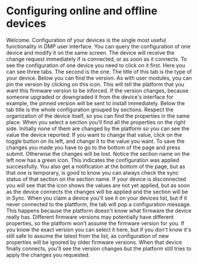 # Configuring online and offline devices

Welcome. Configuration of your devices is the single most useful functionality in DMP user interface. You can query the configuration of one device and modify it on the same screen. The device will receive the change request immediately if is connected, or as soon as it connects.
To see the configuration of one device you need to click on it first. Here you can see three tabs. The second is the one. The title of this tab is the type of your device. Below you can find the version. As with user modules, you can pin the version by clicking on this icon. This will tell the platform that you want this firmware version to be inforced. If the version changes, because someone upgraded or downgraded it from the device's interface for example, the pinned version will be sent to install immediately.
Below the tab title is the whole configuration grouped by sections. Respect the organization of the device itself, so you can find the properties in the same place.
When you select a section you'll find all the properties on the right side. Initially none of them are changed by the platform so you can see the value the device reported. If you want to change that value, click on the toggle button on its left, and change it to the value you want. To save the changes you made you have to go to the bottom of the page and press submit. Otherwise the changes will be lost. Notice the section name on the left now has a green icon. This indicates the configuration was applied successfully. You also get a notification at the bottom of the page, but as that one is temporary, is good to know you can always check the sync status of that section on the section name. If your device is disconnected you will see that the icon shows the values are not yet applied, but as soon as the device connects the changes will be applied and the section will be in Sync.
When you claim a device you'll see it on your devices list, but if it never connected to the plattform, the tab will pop a configuration message. This happens because the platform doesn't know what firmware the device really has. Different firmware versions may potentially have different properties, so the platform won't assume the firmware version for you. If you know the exact version you can select it here, but if you don't know it's still safe to assume the latest from the list, as configuration of new properties will be ignored by older firmware versions. When that device finally connects, you'll see the version changes but the platform still tries to apply the changes you requested.